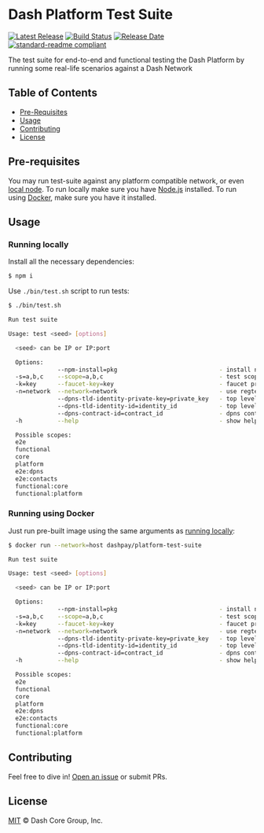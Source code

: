 # Dash Platform Test Suite

[![Latest Release](https://img.shields.io/github/v/release/dashevo/platform-test-suite)](https://github.com/dashevo/platform-test-suite/releases/latest)
[![Build Status](https://github.com/dashevo/platform-test-suite/actions/workflows/test_and_release.yml/badge.svg)](https://github.com/dashevo/platform-test-suite/actions/workflows/test_and_release.yml)
[![Release Date](https://img.shields.io/github/release-date/dashevo/platform-test-suite)](https://img.shields.io/github/release-date/dashevo/platform-test-suite)
[![standard-readme compliant](https://img.shields.io/badge/readme%20style-standard-brightgreen)](https://github.com/RichardLitt/standard-readme)

The test suite for end-to-end and functional testing the Dash Platform by running some real-life scenarios against a Dash Network

## Table of Contents
- [Pre-Requisites](#pre-requisites)
- [Usage](#usage)
- [Contributing](#contributing)
- [License](#license)

## Pre-requisites

You may run test-suite against any platform compatible network, or even [local node](https://github.com/dashevo/dashmate).
To run locally make sure you have [Node.js](https://nodejs.org/) installed.
To run using [Docker](https://www.docker.com/), make sure you have it installed.

## Usage

### Running locally

Install all the necessary dependencies:

```sh
$ npm i
```

Use `./bin/test.sh` script to run tests:

```sh
$ ./bin/test.sh

Run test suite

Usage: test <seed> [options]

  <seed> can be IP or IP:port

  Options:
              --npm-install=pkg                             - install npm package before running the suite
  -s=a,b,c    --scope=a,b,c                                 - test scope to run
  -k=key      --faucet-key=key                              - faucet private key string
  -n=network  --network=network                             - use regtest, devnet or testnet
              --dpns-tld-identity-private-key=private_key   - top level identity private key
              --dpns-tld-identity-id=identity_id            - top level identity id
              --dpns-contract-id=contract_id                - dpns contract id
  -h          --help                                        - show help

  Possible scopes:
  e2e
  functional
  core
  platform
  e2e:dpns
  e2e:contacts
  functional:core
  functional:platform
```

### Running using Docker

Just run pre-built image using the same arguments as [running locally](#running-locally):

```sh
$ docker run --network=host dashpay/platform-test-suite

Run test suite

Usage: test <seed> [options]

  <seed> can be IP or IP:port

  Options:
              --npm-install=pkg                             - install npm package before running the suite
  -s=a,b,c    --scope=a,b,c                                 - test scope to run
  -k=key      --faucet-key=key                              - faucet private key string
  -n=network  --network=network                             - use regtest, devnet or testnet
              --dpns-tld-identity-private-key=private_key   - top level identity private key
              --dpns-tld-identity-id=identity_id            - top level identity id
              --dpns-contract-id=contract_id                - dpns contract id
  -h          --help                                        - show help

  Possible scopes:
  e2e
  functional
  core
  platform
  e2e:dpns
  e2e:contacts
  functional:core
  functional:platform
```

## Contributing

Feel free to dive in! [Open an issue](https://github.com/dashevo/platform-test-suite/issues/new/choose) or submit PRs.

## License

[MIT](LICENSE) &copy; Dash Core Group, Inc.
